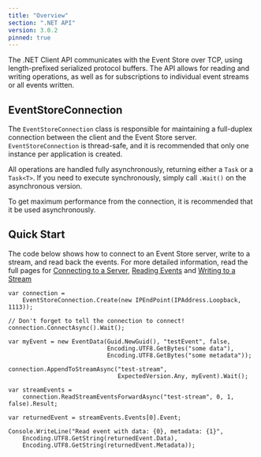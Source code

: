```yaml
---
title: "Overview"
section: ".NET API"
version: 3.0.2
pinned: true
---
```


The .NET Client API communicates with the Event Store over TCP, using length-prefixed serialized protocol buffers. The API allows for reading and writing operations, as well as for subscriptions to individual event streams or all events written.

## EventStoreConnection

The `EventStoreConnection` class is responsible for maintaining a full-duplex connection between the client and the Event Store server. `EventStoreConnection` is thread-safe, and it is recommended that only one instance per application is created.

All operations are handled fully asynchronously, returning either a `Task` or a `Task<T>`. If you need to execute synchronously, simply call `.Wait()` on the asynchronous version.

<span class="note">
To get maximum performance from the connection, it is recommended that it be used asynchronously.
</span>

## Quick Start

The code below shows how to connect to an Event Store server, write to a stream, and read back the events. For more detailed information, read the full pages for [Connecting to a Server](./connecting-to-a-server/), [Reading Events](./reading-events/) and [Writing to a Stream](./writing-to-a-stream/)

```CSharp
var connection = 
    EventStoreConnection.Create(new IPEndPoint(IPAddress.Loopback, 1113));

// Don't forget to tell the connection to connect!
connection.ConnectAsync().Wait();

var myEvent = new EventData(Guid.NewGuid(), "testEvent", false,
                            Encoding.UTF8.GetBytes("some data"),
                            Encoding.UTF8.GetBytes("some metadata"));

connection.AppendToStreamAsync("test-stream",
                               ExpectedVersion.Any, myEvent).Wait();

var streamEvents = 
    connection.ReadStreamEventsForwardAsync("test-stream", 0, 1, false).Result;

var returnedEvent = streamEvents.Events[0].Event;

Console.WriteLine("Read event with data: {0}, metadata: {1}",
    Encoding.UTF8.GetString(returnedEvent.Data),
    Encoding.UTF8.GetString(returnedEvent.Metadata));
```
